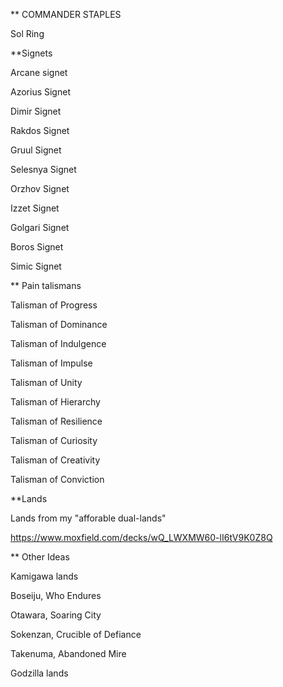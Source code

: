 ** COMMANDER STAPLES

Sol Ring

**Signets

Arcane signet

Azorius Signet 

Dimir Signet 

Rakdos Signet

Gruul Signet 

Selesnya Signet 

Orzhov Signet 

Izzet Signet

Golgari Signet

Boros Signet 

Simic Signet 

** Pain talismans

Talisman of Progress

Talisman of Dominance 

Talisman of Indulgence 

Talisman of Impulse 

Talisman of Unity 

Talisman of Hierarchy 

Talisman of Resilience 

Talisman of Curiosity

Talisman of Creativity 

Talisman of Conviction 


**Lands

Lands from my "afforable dual-lands"

https://www.moxfield.com/decks/wQ_LWXMW60-lI6tV9K0Z8Q


** Other Ideas

Kamigawa lands

Boseiju, Who Endures

Otawara, Soaring City

Sokenzan, Crucible of Defiance 

Takenuma, Abandoned Mire

Godzilla lands
